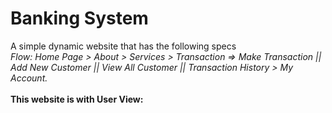 # Banking System
A simple dynamic website that has the following specs<br>
 <i>Flow: Home Page > About  > Services > Transaction => Make Transaction  || Add New Customer || View All Customer || Transaction History > My Account.</i><br><br>
 <b>This website is with  User View:</b>


